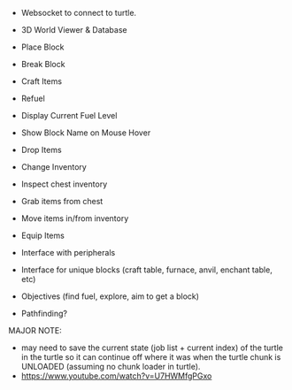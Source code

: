 
- Websocket to connect to turtle.
- 3D World Viewer & Database

- Place Block
- Break Block
- Craft Items
- Refuel
- Display Current Fuel Level
- Show Block Name on Mouse Hover
- Drop Items
- Change Inventory
- Inspect chest inventory
- Grab items from chest
- Move items in/from inventory
- Equip Items
- Interface with peripherals
- Interface for unique blocks (craft table, furnace, anvil, enchant table, etc)

- Objectives (find fuel, explore, aim to get a block)
- Pathfinding?


MAJOR NOTE:
- may need to save the current state (job list + current index) of the
turtle in the turtle so it can continue off where it was when the
turtle chunk is UNLOADED (assuming no chunk loader in turtle).
- https://www.youtube.com/watch?v=U7HWMfgPGxo
